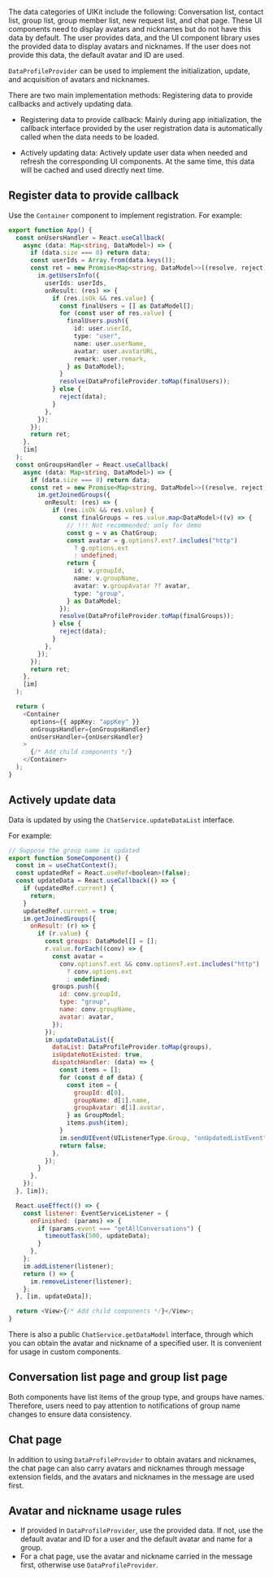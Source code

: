 The data categories of UIKit include the following: Conversation list, contact list, group list, group member list, new request list, and chat page. These UI components need to display avatars and nicknames but do not have this data by default. The user provides data, and the UI component library uses the provided data to display avatars and nicknames. If the user does not provide this data, the default avatar and ID are used.

`DataProfileProvider` can be used to implement the initialization, update, and acquisition of avatars and nicknames.

There are two main implementation methods: Registering data to provide callbacks and actively updating data.

- Registering data to provide callback: Mainly during app initialization, the callback interface provided by the user registration data is automatically called when the data needs to be loaded.

- Actively updating data: Actively update user data when needed and refresh the corresponding UI components. At the same time, this data will be cached and used directly next time.

## Register data to provide callback

Use the `Container` component to implement registration. For example:

```typescript
export function App() {
  const onUsersHandler = React.useCallback(
    async (data: Map<string, DataModel>) => {
      if (data.size === 0) return data;
      const userIds = Array.from(data.keys());
      const ret = new Promise<Map<string, DataModel>>((resolve, reject) => {
        im.getUsersInfo({
          userIds: userIds,
          onResult: (res) => {
            if (res.isOk && res.value) {
              const finalUsers = [] as DataModel[];
              for (const user of res.value) {
                finalUsers.push({
                  id: user.userId,
                  type: "user",
                  name: user.userName,
                  avatar: user.avatarURL,
                  remark: user.remark,
                } as DataModel);
              }
              resolve(DataProfileProvider.toMap(finalUsers));
            } else {
              reject(data);
            }
          },
        });
      });
      return ret;
    },
    [im]
  );
  const onGroupsHandler = React.useCallback(
    async (data: Map<string, DataModel>) => {
      if (data.size === 0) return data;
      const ret = new Promise<Map<string, DataModel>>((resolve, reject) => {
        im.getJoinedGroups({
          onResult: (res) => {
            if (res.isOk && res.value) {
              const finalGroups = res.value.map<DataModel>((v) => {
                // !!! Not recommended: only for demo
                const g = v as ChatGroup;
                const avatar = g.options?.ext?.includes("http")
                  ? g.options.ext
                  : undefined;
                return {
                  id: v.groupId,
                  name: v.groupName,
                  avatar: v.groupAvatar ?? avatar,
                  type: "group",
                } as DataModel;
              });
              resolve(DataProfileProvider.toMap(finalGroups));
            } else {
              reject(data);
            }
          },
        });
      });
      return ret;
    },
    [im]
  );

  return (
    <Container
      options={{ appKey: "appKey" }}
      onGroupsHandler={onGroupsHandler}
      onUsersHandler={onUsersHandler}
    >
      {/* Add child components */}
    </Container>
  );
}
```

## Actively update data

Data is updated by using the `ChatService.updateDataList` interface.

For example:

```javascript
// Suppose the group name is updated
export function SomeComponent() {
  const im = useChatContext();
  const updatedRef = React.useRef<boolean>(false);
  const updateData = React.useCallback(() => {
    if (updatedRef.current) {
      return;
    }
    updatedRef.current = true;
    im.getJoinedGroups({
      onResult: (r) => {
        if (r.value) {
          const groups: DataModel[] = [];
          r.value.forEach((conv) => {
            const avatar =
              conv.options?.ext && conv.options?.ext.includes("http")
                ? conv.options.ext
                : undefined;
            groups.push({
              id: conv.groupId,
              type: "group",
              name: conv.groupName,
              avatar: avatar,
            });
          });
          im.updateDataList({
            dataList: DataProfileProvider.toMap(groups),
            isUpdateNotExisted: true,
            dispatchHandler: (data) => {
              const items = [];
              for (const d of data) {
                const item = {
                  groupId: d[0],
                  groupName: d[1].name,
                  groupAvatar: d[1].avatar,
                } as GroupModel;
                items.push(item);
              }
              im.sendUIEvent(UIListenerType.Group, "onUpdatedListEvent", items);
              return false;
            },
          });
        }
      },
    });
  }, [im]);

  React.useEffect(() => {
    const listener: EventServiceListener = {
      onFinished: (params) => {
        if (params.event === "getAllConversations") {
          timeoutTask(500, updateData);
        }
      },
    };
    im.addListener(listener);
    return () => {
      im.removeListener(listener);
    };
  }, [im, updateData]);

  return <View>{/* Add child components */}</View>;
}
```

There is also a public `ChatService.getDataModel` interface, through which you can obtain the avatar and nickname of a specified user. It is convenient for usage in custom components.

## Conversation list page and group list page

Both components have list items of the group type, and groups have names. Therefore, users need to pay attention to notifications of group name changes to ensure data consistency.

## Chat page

In addition to using `DataProfileProvider` to obtain avatars and nicknames, the chat page can also carry avatars and nicknames through message extension fields, and the avatars and nicknames in the message are used first.

## Avatar and nickname usage rules

- If provided in `DataProfileProvider`, use the provided data. If not, use the default avatar and ID for a user and the default avatar and name for a group.
- For a chat page, use the avatar and nickname carried in the message first, otherwise use `DataProfileProvider`.